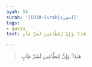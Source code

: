 ```yaml
---
ayah: 55
surah: '[[038-Surah|سورة]]'
tags:
- quran
text: هَـٰذَا ۚ وَإِنَّ لِلطَّاغِينَ لَشَرَّ مَآبٍ

---
```

> هَـٰذَا ۚ وَإِنَّ لِلطَّاغِينَ لَشَرَّ مَآبٍ

